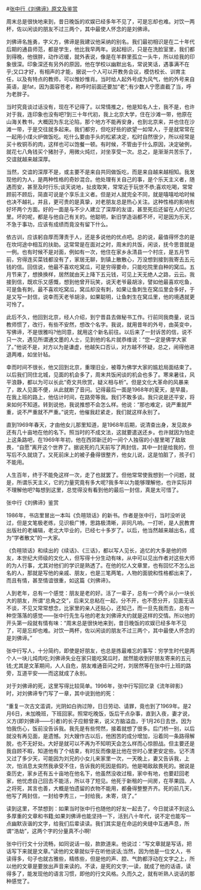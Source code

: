 #[张中行《刘佛谛》原文及鉴赏](https://www.vrrw.net/wx/8815.html)

周末总是很快地来到，昔日晚饭的欢娱已经多年不见了，可是忘却也难。对饮一两杯，佐以闲谈的朋友不过三两个，其中最使人怀念的是刘佛谛。

刘佛谛名旌勇，字义方，佛谛是我建议他采纳的别名。我们最初相识是在二十年代后期的通县师范，都是学生，他比我早两年。说起相识，只是在洗脸室里，我们都到得晚，他很胖，动作迟缓，就外表说，像是在羊群里孤立一头牛，所以给我的印象很深。印象深还有另外的原因，他在学校以幽默出名，常说笑话，遇事满不在乎;又口才好，有相声的才能，据说一个人可以开教务会议，模仿校长、训育主任，以及有特点的教师，可以惟妙惟肖。当时给人起外号成为风气，他的外号来自英语，是fat，因为面容苍老，称呼时前面还要加“老”;有少数人宁愿直截了当，呼为老胖子。

当时究竟谈过话没有，现在不记得了。以常情推之，他是知名人士，我不是，也许对于我，连印象也没有吧?到三十年代初，我上北京大学，住在沙滩一带，他原在山海关教书，大概因为东北沦陷，那个地方不能再安身，也到北京来，并也住在沙滩一带，于是交往就多起来。我们都穷，但吃好些的欲望一如常人，于是就常常在一起用小煤火炉做饭吃。吃什么要由手头的松紧决定，松时自然很少，所以经常是买十枚铜币的肉，这样也可以饱餐一顿。有时候，不管由于什么原因，决定破例，就花七八角钱买个猪肘子，用微火炖烂，对坐享受一次。总之，是渐渐共苦乐了，交谊就越来越深厚。



当然，交谊的深厚不是，或主要不是来自共同做饭吃，而是来自越来越相知。我发现他的为人，是两种性格的奇妙混合。他处理有关自己的事，是个乐天主义者，随遇而安，甚至及时行乐;谈天说地，扯皮取笑，常常近于玩世不恭;喜欢吃喝，常常顾前不顾后，简直可说是个享乐主义者。但是对人就完全不同，就是嘻嘻哈哈时候也决不越礼，并且，更可贵的是真挚，对老朋友总是热心关注。这种性格的影响有好坏两个方面。好的一面是与不少人建立了深厚的友谊，甚至死后还留在人的记忆里。坏的呢，都是与他自己有关的。他聪明，新旧学造诣都不坏，可是因为乐天，不急于事功，应该有成绩而竟没有留下什么。

依古训，应该躬自厚而薄责于人，还是多说他的优点吧。总的说，最值得怀念的是在坎坷途中相互的扶助。这常常是在面对之时，周末的共饭，闲谈，抚今思昔就是一例。也有时候不是对面，例如有一次，他住在家乡永清县一个村庄，是五月节前，穷得连买菜钱都没有了，家居无聊，到镇上散散心，万没想到接到我寄去五元钱的信。回信说，他最不喜欢吃窝瓜，可是穷得要命，只能吃院里自种的窝瓜。五月节来了，想换换样，居然就由天上降下五元钱，可见上天无绝人之路，云云。我接到信，既欢乐又感慨，想到他曾开玩笑，说天老爷最胡涂，譬如他最喜欢吃鱼，可是鱼有刺，最不喜欢吃窝瓜，窝瓜却没有刺，如果让鱼刺生在窝瓜里会多好，于是又写一封信，说幸而天老爷胡涂，如果聪明，让鱼刺生在窝瓜里，他的境遇就更可怜了。

此后不久，他回到北京，经人介绍，到宁晋县去做秘书工作。行前同我商量，说当教师惯了，改行，有些不安然，想改个名字。我说，就用昔年的外号，由英变中，写佛谛，不是很雅吗?他同意，就用这个新名前往。以后来了一封诉苦的信，说不只一次，遇见所谓通文墨的人士，见到他的名片就恭维说：“您一定是佛学大家了。”他说不是，对方以为是谦虚，他越矢口否认，对方越不怀疑，总之，闹得他进退两难，如坐针毡。

幸而时间不很长，他又回到北京，重理旧业，被尊为佛学大家的尴尬局面结束了。以后我们同住北城，见面的机会多了，周末共饭闲谈的机会也多了。寒来暑往，风平浪静，都以为可以长此“奇文共欣赏，疑义相与析”。但是文化大革命的风暴来了，故人见面不便，从此就断了音问。记得最后一面是1968年的夏天，是早晨，在我上班的路上，他估计时间，在路旁等我。我们不敢多谈。我只说是还平安，将来如何不知道。转到说他，我说推想不会怎么样。他说：“那也难定，说严重就严重，说不严重就不严重。”说完，他催我赶紧走，我们就这样永别了。

直到1969年春天，才由他女儿那里知道，是1968年后期，说清查出身，发见故乡还有几十亩地在他的名下。照当时的不成文法，这就要遣送还乡。也许就因为怕走上这条路吧，在1969年年初，他在西郊新迁的一间个人独宿的小屋里喝了敌敌畏，“自愿”离开这个世界了。据说死的几天前写了两封信，其中一封是给我的，但写后不久就烧了。又死前床上的被子叠得很整齐，他女儿说，这是怕脏了，孩子们不能用。

人生百年，终于不能免这样一次，走了也就罢了。但他常常使我想到一个问题，就是，所谓乐天主义，它的力量究竟有多大呢?我多年以为能够理解他，也许实际并不理解他吧?每想到这里，总觉得没有看到他的最后一封信，真是太可惜了。

张中行《刘佛谛》鉴赏

1986年，书店里冒出一本叫《负暄琐话》的新书。作者是张中行，当时没听说过，但是文笔极老练，见识极广博，思路极清晰，非同凡响。一打听，是人民教育出版社的老编辑，老北大毕业的，已经七十多岁了。以后，他当然越来越出名，成为“学者散文”的一大家。

《负暄琐话》和续出的《续话》、《三话》，都以写人见长，追忆的大多是他的师友，本世纪大师级的文化人，但写得十分生动有味，从中可以见出作者对这些大师的为人行事，尤其对他们的学识是熟透了。在他的忆人文章里，也有回忆不怎么出名的人，那就是写他的亲戚、朋友，也是三笔两笔，人物的面貌和性格都出来了，而且有情，甚至情谊很重，如这篇《刘佛谛》。

人到老年，总有一个感觉：朋友是老的好。活了一辈子，总有一个两个从小一块长大的朋友，所谓“总角之交”，后来又总粘在一起，分不开，也不愿分开，见面无话不谈，不见又常常想念，比家里的亲人还贴心，还知己，而一旦先我而去，总有一种空落落的感觉——张中行先生与他的老友刘佛谛大约就是这样的交情。所以他的开头第一段就有情有味：“周末总是很快地来到，昔日晚饭的欢娱已经多年不见了，可是忘却也难。对饮一两杯，佐以闲谈的朋友不过三两个，其中最使人怀念的是刘佛谛。”

张中行写人，十分简约，即使是好朋友，也总是拣最难忘的事写：穷学生时代是两个人一块儿炖肉吃;刘佛谛失业在家只能吃窝瓜时，居然能收到好朋友寄来的五元钱;尤其是文革期间，人人自危，朋友难通音问之时，刘居然等在张中行上班的路旁，互道平安——而这就成了永别。

对于刘佛谛的死，这里写得比较简单。1996年，张中行写回忆录《流年碎影》时，对刘佛谛专门写了一章，其中说到他的死：

“重复一次古文滥调，光阴如白驹过隙，日日劳动、请罪，竟也到了1969年。是2月6日，未加晚班，下班回家。照常吃晚饭，饭后干点杂事，直到入夜，妻才说，义方(即刘佛谛——引者)的长子应鲸曾来，说义方脑溢血，于1月26日去世。因为怕我伤心，饭前没告诉我。我先是有些愕然，接着就想了很多。后门桥一别，以后就没有再见面，是遗憾。刘大嫂作古以后，他困苦的成分增加，沿着同一条路得解脱，也不无好处。大好是就可以不再为不知明天会怎么样而心惊胆战。但主要还是我自顾不暇，知道他有了个结束，有时反而像是比他在世时心里更安定些。记不清又过了多少天，可能因为刘兄的小女儿来家里一次，一天晚上，妻又告诉我，上次，怕消息太突然我承受不住，告诉我的死因是假的。他是喝敌敌畏死的。据说是查历史，家乡还有五十亩地在他名下，他虽然没收过租，家中有地，也要赶回老家，他忧虑自己回去不能活，所以寻了短见。他死于新租的一间房，在苹果园。人之将死，其言也善，大概是怕遗留的衣物不能用，都叠得整整齐齐。死的前几天，他写了两封信，一封给李秀三，一封给我，未寄，烧了。”

读到这里，不禁想到：如果当时张中行也随他的好友一起去了，今日就读不到这么多厚重的文章和书籍;如果刘佛谛也能坚持一下，活到八十年代，说不定也能写一点幽默诙谐的文字，给我们后辈读读。我们其实是在命运的夹缝中互通声息，所谓“浩劫”，这两个字的分量真不小啊!

张中行行文十分流畅，如同说话一般，款款道来。他说过：“写文章就是写话，把话写下来就是文章。”读他的文章就似乎在听他说话;当然，因为他是一位文人，书读得多，句子也就古雅些，精练些，但是他的声、腔、气韵都浮动在文字之上，所以他的文章是要放出声音来读的。不读，是死的文字;一读，就成了他的话语，读得多了，能发现他的语言习惯，即他的行文风格。久而久之，就有听熟人说话的那种感觉了。

